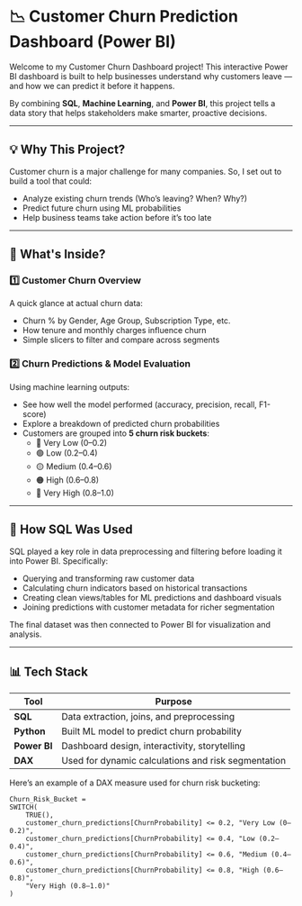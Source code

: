 # 📉 Customer Churn Prediction Dashboard (Power BI)

Welcome to my Customer Churn Dashboard project! This interactive Power BI dashboard is built to help businesses understand why customers leave — and how we can predict it before it happens.

By combining **SQL**, **Machine Learning**, and **Power BI**, this project tells a data story that helps stakeholders make smarter, proactive decisions.

---

## 💡 Why This Project?

Customer churn is a major challenge for many companies. So, I set out to build a tool that could:

- Analyze existing churn trends (Who’s leaving? When? Why?)
- Predict future churn using ML probabilities
- Help business teams take action before it’s too late

---

## 🧭 What's Inside?

### 1️⃣ **Customer Churn Overview**

A quick glance at actual churn data:
- Churn % by Gender, Age Group, Subscription Type, etc.
- How tenure and monthly charges influence churn
- Simple slicers to filter and compare across segments

### 2️⃣ **Churn Predictions & Model Evaluation**

Using machine learning outputs:
- See how well the model performed (accuracy, precision, recall, F1-score)
- Explore a breakdown of predicted churn probabilities
- Customers are grouped into **5 churn risk buckets**:
  - 🔵 Very Low (0–0.2)
  - 🟢 Low (0.2–0.4)
  - 🟡 Medium (0.4–0.6)
  - 🟠 High (0.6–0.8)
  - 🔴 Very High (0.8–1.0)

---

## 🧮 How SQL Was Used

SQL played a key role in data preprocessing and filtering before loading it into Power BI. Specifically:

- Querying and transforming raw customer data
- Calculating churn indicators based on historical transactions
- Creating clean views/tables for ML predictions and dashboard visuals
- Joining predictions with customer metadata for richer segmentation

The final dataset was then connected to Power BI for visualization and analysis.

---

## 📊 Tech Stack

| Tool | Purpose |
|------|---------|
| **SQL** | Data extraction, joins, and preprocessing |
| **Python** | Built ML model to predict churn probability |
| **Power BI** | Dashboard design, interactivity, storytelling |
| **DAX** | Used for dynamic calculations and risk segmentation |

Here’s an example of a DAX measure used for churn risk bucketing:

```dax
Churn_Risk_Bucket = 
SWITCH(
    TRUE(),
    customer_churn_predictions[ChurnProbability] <= 0.2, "Very Low (0–0.2)",
    customer_churn_predictions[ChurnProbability] <= 0.4, "Low (0.2–0.4)",
    customer_churn_predictions[ChurnProbability] <= 0.6, "Medium (0.4–0.6)",
    customer_churn_predictions[ChurnProbability] <= 0.8, "High (0.6–0.8)",
    "Very High (0.8–1.0)"
)
